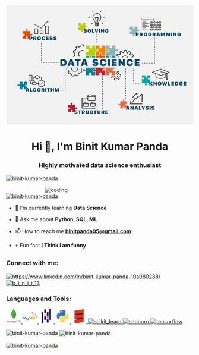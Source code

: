 ![logo](https://github.com/Binit-Kumar-Panda/Binit-Kumar-Panda/blob/main/data-science-uses-scientific-methods-processes-algorithms-systems-to-extract-knowledge-insights-various-concept-207016521.webp)
<h1 align="center">Hi 👋, I'm Binit Kumar Panda</h1>
<h3 align="center">Highly motivated data science enthusiast</h3>

<p align="left"> <img src="https://komarev.com/ghpvc/?username=binit-kumar-panda&label=Profile%20views&color=0e75b6&style=flat" alt="binit-kumar-panda" /> </p>
<img align="right" alt="coding" width="400", src="https://user-images.githubusercontent.com/55389276/140866485-8fb1c876-9a8f-4d6a-98dc-08c4981eaf70.gif">

<p align="left"> <a href="https://github.com/ryo-ma/github-profile-trophy"><img src="https://github-profile-trophy.vercel.app/?username=binit-kumar-panda" alt="binit-kumar-panda" /></a> </p>

- 🌱 I’m currently learning **Data Science**

- 💬 Ask me about **Python, SQL, ML**

- 📫 How to reach me **binitpanda05@gmail.com**

- ⚡ Fun fact **I Think i am funny**

<h3 align="left">Connect with me:</h3>
<p align="left">
<a href="https://linkedin.com/in/https://www.linkedin.com/in/binit-kumar-panda-10a080238/" target="blank"><img align="center" src="https://raw.githubusercontent.com/rahuldkjain/github-profile-readme-generator/master/src/images/icons/Social/linked-in-alt.svg" alt="https://www.linkedin.com/in/binit-kumar-panda-10a080238/" height="30" width="40" /></a>
<a href="https://instagram.com/b_i_n_i_t_13" target="blank"><img align="center" src="https://raw.githubusercontent.com/rahuldkjain/github-profile-readme-generator/master/src/images/icons/Social/instagram.svg" alt="b_i_n_i_t_13" height="30" width="40" /></a>
</p>

<h3 align="left">Languages and Tools:</h3>
<p align="left"> <a href="https://www.mongodb.com/" target="_blank" rel="noreferrer"> <img src="https://raw.githubusercontent.com/devicons/devicon/master/icons/mongodb/mongodb-original-wordmark.svg" alt="mongodb" width="40" height="40"/> </a> <a href="https://www.mysql.com/" target="_blank" rel="noreferrer"> <img src="https://raw.githubusercontent.com/devicons/devicon/master/icons/mysql/mysql-original-wordmark.svg" alt="mysql" width="40" height="40"/> </a> <a href="https://pandas.pydata.org/" target="_blank" rel="noreferrer"> <img src="https://raw.githubusercontent.com/devicons/devicon/2ae2a900d2f041da66e950e4d48052658d850630/icons/pandas/pandas-original.svg" alt="pandas" width="40" height="40"/> </a> <a href="https://www.python.org" target="_blank" rel="noreferrer"> <img src="https://raw.githubusercontent.com/devicons/devicon/master/icons/python/python-original.svg" alt="python" width="40" height="40"/> </a> <a href="https://www.scala-lang.org" target="_blank" rel="noreferrer"> <img src="https://raw.githubusercontent.com/devicons/devicon/master/icons/scala/scala-original.svg" alt="scala" width="40" height="40"/> </a> <a href="https://scikit-learn.org/" target="_blank" rel="noreferrer"> <img src="https://upload.wikimedia.org/wikipedia/commons/0/05/Scikit_learn_logo_small.svg" alt="scikit_learn" width="40" height="40"/> </a> <a href="https://seaborn.pydata.org/" target="_blank" rel="noreferrer"> <img src="https://seaborn.pydata.org/_images/logo-mark-lightbg.svg" alt="seaborn" width="40" height="40"/> </a> <a href="https://www.tensorflow.org" target="_blank" rel="noreferrer"> <img src="https://www.vectorlogo.zone/logos/tensorflow/tensorflow-icon.svg" alt="tensorflow" width="40" height="40"/> </a> </p>

<p><img align="left" src="https://github-readme-stats.vercel.app/api/top-langs?username=binit-kumar-panda&show_icons=true&locale=en&layout=compact" alt="binit-kumar-panda" /></p>

<p>&nbsp;<img align="center" src="https://github-readme-stats.vercel.app/api?username=binit-kumar-panda&show_icons=true&locale=en" alt="binit-kumar-panda" /></p>

<p><img align="center" src="https://github-readme-streak-stats.herokuapp.com/?user=binit-kumar-panda&" alt="binit-kumar-panda" /></p>

